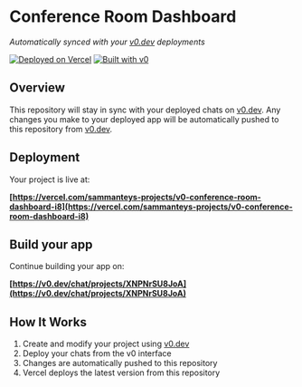 # Conference Room Dashboard

*Automatically synced with your [v0.dev](https://v0.dev) deployments*

[![Deployed on Vercel](https://img.shields.io/badge/Deployed%20on-Vercel-black?style=for-the-badge&logo=vercel)](https://vercel.com/sammanteys-projects/v0-conference-room-dashboard-i8)
[![Built with v0](https://img.shields.io/badge/Built%20with-v0.dev-black?style=for-the-badge)](https://v0.dev/chat/projects/XNPNrSU8JoA)

## Overview

This repository will stay in sync with your deployed chats on [v0.dev](https://v0.dev).
Any changes you make to your deployed app will be automatically pushed to this repository from [v0.dev](https://v0.dev).

## Deployment

Your project is live at:

**[https://vercel.com/sammanteys-projects/v0-conference-room-dashboard-i8](https://vercel.com/sammanteys-projects/v0-conference-room-dashboard-i8)**

## Build your app

Continue building your app on:

**[https://v0.dev/chat/projects/XNPNrSU8JoA](https://v0.dev/chat/projects/XNPNrSU8JoA)**

## How It Works

1. Create and modify your project using [v0.dev](https://v0.dev)
2. Deploy your chats from the v0 interface
3. Changes are automatically pushed to this repository
4. Vercel deploys the latest version from this repository